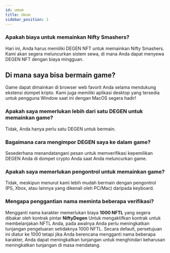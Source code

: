 ```yaml
---
id: umum
title: Umum
sidebar_position: 1
---
```


### **Apakah biaya untuk memainkan Nifty Smashers?**

Hari ini, Anda harus memiliki DEGEN NFT untuk memainkan Nifty Smashers. Kami akan segera meluncurkan sistem sewa, di mana Anda dapat menyewa DEGEN NFT dengan biaya mingguan.

## Di mana saya bisa bermain game?

Game dapat dimainkan di browser web favorit Anda selama mendukung ekstensi dompet kripto. Kami juga memiliki aplikasi desktop yang tersedia untuk pengguna Window saat ini dengan MacOS segera hadir!

### **Apakah saya memerlukan lebih dari satu DEGEN untuk memainkan game?**

Tidak, Anda hanya perlu satu DEGEN untuk bermain.

### Bagaimana cara mengimpor DEGEN saya ke dalam game?

Sesederhana menandatangani pesan untuk memverifikasi kepemilikan DEGEN Anda di dompet crypto Anda saat Anda meluncurkan game.

### **Apakah saya memerlukan pengontrol untuk memainkan game?**

Tidak, meskipun menurut kami lebih mudah bermain dengan pengontrol (PS, Xbox, atau lainnya yang dikenali oleh PC/Mac) daripada keyboard.

### Mengapa penggantian nama meminta beberapa verifikasi?

Mengganti nama karakter memerlukan biaya **1000 NFTL** yang segera dibakar oleh kontrak pintar **NiftyDegen** Untuk mengaktifkan kontrak untuk membelanjakan NFTL Anda, pada awalnya Anda perlu meningkatkan tunjangan pengeluaran setidaknya 1000 NFTL. Secara default, persetujuan ini diatur ke 1000 tetapi jika Anda berencana mengganti nama beberapa karakter, Anda dapat meningkatkan tunjangan untuk menghindari keharusan meningkatkan tunjangan di masa mendatang.
